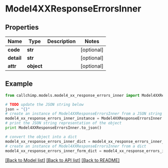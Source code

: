# Model4XXResponseErrorsInner


## Properties

Name | Type | Description | Notes
------------ | ------------- | ------------- | -------------
**code** | **str** |  | [optional] 
**detail** | **str** |  | [optional] 
**attr** | **object** |  | [optional] 

## Example

```python
from callchimp.models.model4_xx_response_errors_inner import Model4XXResponseErrorsInner

# TODO update the JSON string below
json = "{}"
# create an instance of Model4XXResponseErrorsInner from a JSON string
model4_xx_response_errors_inner_instance = Model4XXResponseErrorsInner.from_json(json)
# print the JSON string representation of the object
print Model4XXResponseErrorsInner.to_json()

# convert the object into a dict
model4_xx_response_errors_inner_dict = model4_xx_response_errors_inner_instance.to_dict()
# create an instance of Model4XXResponseErrorsInner from a dict
model4_xx_response_errors_inner_form_dict = model4_xx_response_errors_inner.from_dict(model4_xx_response_errors_inner_dict)
```
[[Back to Model list]](../README.md#documentation-for-models) [[Back to API list]](../README.md#documentation-for-api-endpoints) [[Back to README]](../README.md)


